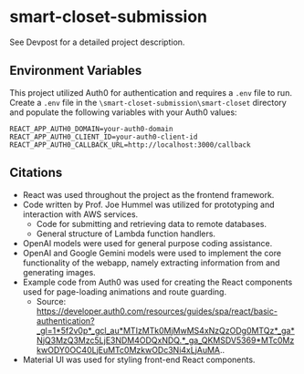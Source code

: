 # smart-closet-submission

See Devpost for a detailed project description.

## Environment Variables

This project utilized Auth0 for authentication and requires a `.env` file to run.
Create a `.env` file in the `\smart-closet-submission\smart-closet` directory and populate the following variables with your Auth0 values:

```
REACT_APP_AUTH0_DOMAIN=your-auth0-domain
REACT_APP_AUTH0_CLIENT_ID=your-auth0-client-id
REACT_APP_AUTH0_CALLBACK_URL=http://localhost:3000/callback
```

## Citations

- React was used throughout the project as the frontend framework.
- Code written by Prof. Joe Hummel was utilized for prototyping and interaction with AWS services.
  - Code for submitting and retrieving data to remote databases.
  - General structure of Lambda function handlers.
- OpenAI models were used for general purpose coding assistance.
- OpenAI and Google Gemini models were used to implement the core functionality of the webapp, namely extracting information from and generating images.
- Example code from Auth0 was used for creating the React components used for page-loading animations and route guarding.
  - Source: https://developer.auth0.com/resources/guides/spa/react/basic-authentication?_gl=1*5f2v0p*_gcl_au*MTIzMTk0MjMwMS4xNzQzODg0MTQz*_ga*NjQ3MzQ3Mzc5LjE3NDM4ODQxNDQ.*_ga_QKMSDV5369*MTc0MzkwODY0OC40LjEuMTc0MzkwODc3Ni4xLjAuMA..
- Material UI was used for styling front-end React components.
